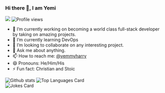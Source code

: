 ### Hi there 👋, I am Yemi

<!-- ![](https://img.shields.io/github/last-commit/yemmyharry/yemmyharry?&style=flat-square)  -->
![](https://img.shields.io/github/followers/yemmyharry?label=Followers&style=flat-square) 
![Profile views](https://gpvc.arturio.dev/yemmyharry) 

<!-- <img src="https://media.giphy.com/media/vhFvISxyU1lFjDCXLn/giphy.gif" alt="yemi's image saying he's a fullstack developer">  -->


- 🔭 I’m currently working on becoming a world class full-stack developer by taking on amazing projects.
- 🌱 I’m currently learning DevOps
- 👯 I’m looking to collaborate on any interesting project.
- 💬 Ask me about anything.
- 📫 How to reach me: <a href="https://twitter.com/@yemmyharry">@yemmyharry</a>
- 😄 Pronouns: He/Him/His
- ⚡ Fun fact: Christian and Stoic


![Github stats](https://github-readme-stats.vercel.app/api?username=yemmyharry&theme=highcontrast&show_icons=true&count_private=true)
![Top Languages Card](https://github-readme-stats.vercel.app/api/top-langs/?username=yemmyharry&layout=compact)
<br />
![Jokes Card](https://readme-jokes.vercel.app/api)  
